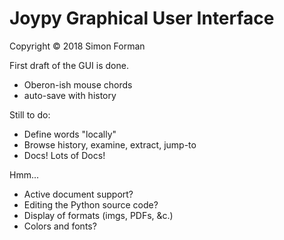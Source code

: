 # Joypy Graphical User Interface

Copyright © 2018 Simon Forman


First draft of the GUI is done.
* Oberon-ish mouse chords
* auto-save with history

Still to do:
* Define words "locally"
* Browse history, examine, extract, jump-to
* Docs!  Lots of Docs!

Hmm...
* Active document support?
* Editing the Python source code?
* Display of formats (imgs, PDFs, &c.)
* Colors and fonts?
